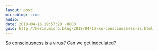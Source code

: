 ```yaml
---
layout: post
microblog: true
audio: 
date: 2018-04-16 19:57:28 -0800
guid: http://kerim.micro.blog/2018/04/17/so-consciousness-is.html
---
```

[So consciousness is a virus?](https://www.nytimes.com/2018/04/13/science/virosphere-evolution.html) Can we get inoculated?
